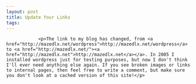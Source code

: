 ```yaml
---
layout: post
title: Update Your Links
tags:
---
```



                <p>The link to my blog has changed, from <a href="http://mazedlx.net/wordpress">http://mazedlx.net/wordpress</a> to <a href="http://mazedlx.net/"><a href="http://mazedlx.net">http://mazedlx.net</a></a>. In 2005 I installed wordpress just for testing purposes, but now I don't think I'll ever need anything else again. If you see broken images or links to internal pages, then feel free to write a comment, but make sure you don't look at a cached version of this site!</p>
